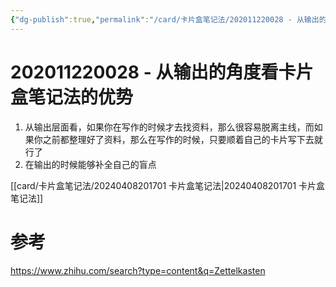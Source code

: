 ```yaml
---
{"dg-publish":true,"permalink":"/card/卡片盒笔记法/202011220028 - 从输出的角度看卡片盒笔记法的优势/","noteIcon":"2","created":"2024-04-17T10:36:35+08:00","updated":"2024-04-21T11:01:11+08:00"}
---
```



# 202011220028 - 从输出的角度看卡片盒笔记法的优势

1. 从输出层面看，如果你在写作的时候才去找资料，那么很容易脱离主线，而如果你之前都整理好了资料，那么在写作的时候，只要顺着自己的卡片写下去就行了
2. 在输出的时候能够补全自己的盲点

[[card/卡片盒笔记法/20240408201701 卡片盒笔记法\|20240408201701 卡片盒笔记法]]

# 参考

https://www.zhihu.com/search?type=content&q=Zettelkasten
